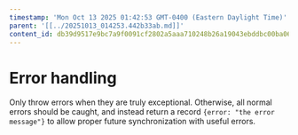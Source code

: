 ```yaml
---
timestamp: 'Mon Oct 13 2025 01:42:53 GMT-0400 (Eastern Daylight Time)'
parent: '[[../20251013_014253.442b33ab.md]]'
content_id: db39d9517e9bc7a9f0091cf2802a5aaa710248b26a19043ebddbc00ba067bc70
---
```


# Error handling

Only throw errors when they are truly exceptional. Otherwise, all normal errors should be caught, and instead return a record `{error: "the error message"}` to allow proper future synchronization with useful errors.
